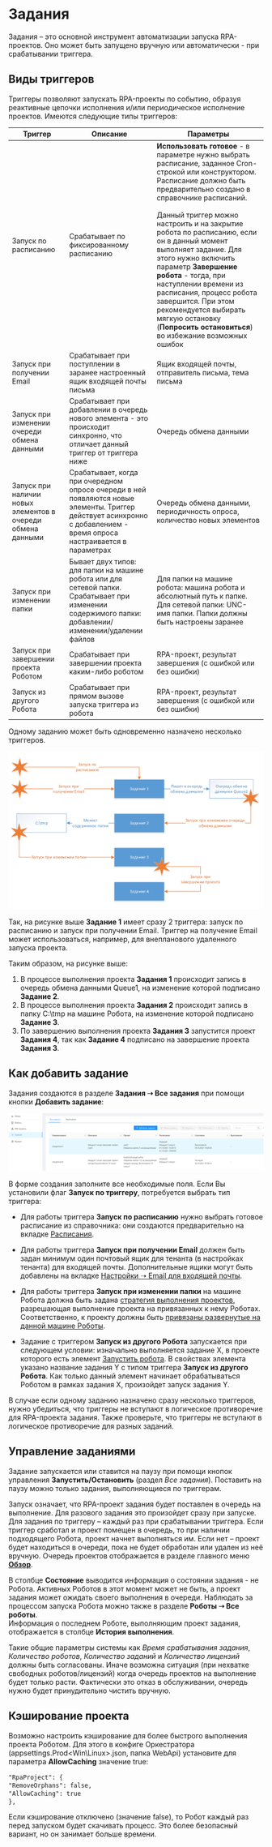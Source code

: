 # Задания

Задания – это основной инструмент автоматизации запуска RPA-проектов. Оно может быть запущено вручную или автоматически - при срабатывании триггера. 

## Виды триггеров

Триггеры позволяют запускать RPA-проекты по событию, образуя реактивные цепочки исполнения и/или периодическое исполнение проектов. Имеются следующие типы триггеров:

| Триггер        | Описание   | Параметры              |
| -------------- | ------ | ------------------------------------------ |
| Запуск по расписанию    | Срабатывает по фиксированному расписанию | **Использовать готовое** - в параметре нужно выбрать расписание, заданное Cron-строкой или конструктором. Расписание должно быть предварительно создано в справочнике расписаний. <br></br> Данный триггер можно настроить и на закрытие робота по расписанию, если он в данный момент выполняет задание. Для этого нужно включить параметр **Завершение робота** - тогда, при наступлении времени из расписания, процесс робота завершится. При этом рекомендуется выбирать мягкую остановку (**Попросить остановиться**) во избежание возможных ошибок </br> |
| Запуск при получении Email | Срабатывает при поступлении в заранее настроенный ящик входящей почты письма | Ящик входящей почты, отправитель письма, тема письма |
| Запуск при изменении очереди обмена данными | Срабатывает при добавлении в очередь нового элемента - это происходит синхронно, что отличает данный триггер от триггера ниже | Очередь обмена данными |
| Запуск при наличии новых элементов в очереди обмена данными | Срабатывает, когда при очередном опросе очереди в ней появляются новые элементы. Триггер действует асинхронно с добавлением - время опроса настраивается в параметрах | Очередь обмена данными, периодичность опроса, количество новых элементов |
| Запуск при изменении папки | Бывает двух типов: для папки на машине робота или для сетевой папки. Срабатывает при изменении содержимого папки: добавлении/изменении/удалении файлов | Для папки на машине робота: машина робота и абсолютный путь к папке. Для сетевой папки: UNC-имя папки. Папки должны быть настроены заранее |
| Запуск при завершении проекта Роботом | Срабатывает при завершении проекта каким-либо роботом | RPA-проект, результат завершения (с ошибкой или без ошибки) |
| Запуск из другого Робота | Срабатывает при прямом вызове запуска триггера из робота  | RPA-проект, результат завершения (с ошибкой или без ошибки) |

Одному заданию может быть одновременно назначено несколько триггеров.

![](<../../.gitbook/assets/Триггеры.png>)

Так, на рисунке выше **Задание 1** имеет сразу 2 триггера: запуск по расписанию и запуск при получении Email. Триггер на получение Email может использоваться, например, для внепланового удаленного запуска проекта.

Таким образом, на рисунке выше:
1. В процессе выполнения проекта **Задания 1** происходит запись в очередь обмена данными Queue1, на изменение которой подписано **Задание 2**.
2. В процессе выполнения проекта **Задания 2** происходит запись в папку C:\tmp на машине Робота, на изменение которой подписано **Задание 3**.
3. По завершению выполнения проекта **Задания 3** запустится проект **Задания 4**, так как **Задание 4** подписано на завершение проекта **Задания 3**.

## Как добавить задание

Задания создаются в разделе **Задания ➝ Все задания** при помощи кнопки **Добавить задание**:

![](<../../.gitbook/assets/0 (13)>)

В форме создания заполните все необходимые поля. Если Вы установили флаг **Запуск по триггеру**, потребуется выбрать тип триггера:

* Для работы триггера **Запуск по расписанию** нужно выбрать готовое расписание из справочника: они создаются предварительно на вкладке [Расписания](https://docs.primo-rpa.ru/primo-rpa/orchestrator/basics/schedules).

* Для работы триггера **Запуск при получении Email** должен быть задан минимум один почтовый ящик для тенанта (в настройках тенанта) для входящей почты. Дополнительные ящики могут быть добавлены на вкладке [Настройки ➝ Email для входящей почты](https://docs.primo-rpa.ru/primo-rpa/orchestrator/settings/register-robot/email).

* Для работы триггера **Запуск при изменении папки** на машине Робота должна быть задана [стратегия выполнения проектов](https://docs.primo-rpa.ru/primo-rpa/orchestrator/settings/projects-queue), разрешающая выполнение проекта на привязанных к нему Роботах. Соответственно, к проекту должны быть [привязаны развернутые на данной машине Роботы](https://docs.primo-rpa.ru/primo-rpa/orchestrator/basics/assign-task). 
* Задание с триггером **Запуск из другого Робота** запускается при следующем условии: изначально выполняется задание X, в проекте которого есть элемент [Запустить робота](https://docs.primo-rpa.ru/primo-rpa/g_elements/osnovnye-elementy/orkestrator/els_process/el_invokerobot). В свойствах элемента указано название задания Y c типом триггера **Запуск из другого Робота**. Как только данный элемент начинает обрабатываться Роботом в рамках задания X, произойдет запуск задания Y.

В случае если одному заданию назначено сразу несколько триггеров, нужно убедиться, что триггеры не вступают в логическое противоречие для RPA-проекта задания. Также проверьте, что триггеры не вступают в логическое противоречие для разных заданий.

## Управление заданиями

Задание запускается или ставится на паузу при помощи кнопок управления **Запустить/Остановить** (раздел *Все задания*). Поставить на паузу можно только задания, выполняющиеся по триггерам.

Запуск означает, что RPA-проект задания будет поставлен в очередь на выполнение. Для разового задания это произойдет сразу при запуске. Для задания по триггеру – каждый раз при срабатывании триггера. Если триггер сработал и проект помещен в очередь, то при наличии подходящего Робота, проект начнет выполняться им. Если нет – проект будет находиться в очереди, пока не будет обработан или удален из неё вручную. Очередь проектов отображается в разделе главного меню [**Обзор**](https://docs.primo-rpa.ru/primo-rpa/orchestrator/monitoring/dashboard).

В столбце **Состояние** выводится информация о состоянии задания - не Робота. Активных Роботов в этот момент может не быть, а проект задания может ожидать своего выполнения в очереди. Наблюдать за процессом запуска Робота можно также в разделе **Роботы ➝ Все роботы**.\
Информация о последнем Роботе, выполняющим проект задания, отображается в столбце **История выполнения**. 

Такие общие параметры системы как *Время срабатывания задания*, *Количество роботов*, *Количество заданий* и *Количество лицензий* должны быть согласованы. Иначе возможна ситуация (при нехватке свободных роботов/лицензий) когда очередь проектов на выполнение будет только расти. Фактически это отказ в обслуживании, очередь нужно будет принудительно чистить вручную.

## Кэширование проекта

Возможно настроить кэширование для более быстрого выполнения проекта Роботом. Для этого в конфиге Оркестратора (appsettings.Prod<Win\Linux>.json, папка WebApi) установите для параметра **AllowCaching** значение true:

```
"RpaProject": {
"RemoveOrphans": false,
"AllowCaching": true
},
```
Если кэширование отключено (значение false), то Робот каждый раз перед запуском будет скачивать процесс. Это более безопасный вариант, но он занимает больше времени.
